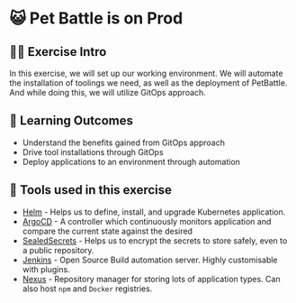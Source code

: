 # 😺 Pet Battle is on Prod
> 
## 👨‍🍳 Exercise Intro
In this exercise, we will set up our working environment. We will automate the installation of toolings we need, as well as the deployment of PetBattle. And while doing this, we will utilize GitOps approach.

## 🔮 Learning Outcomes
* Understand the benefits gained from GitOps approach
* Drive tool installations through GitOps
* Deploy applications to an environment through automation

## 🔨 Tools used in this exercise
* <span style="color:blue;">[Helm](https://helm.sh/)</span> - Helps us to define, install, and upgrade Kubernetes application.
* <span style="color:blue;">[ArgoCD](https://argoproj.github.io/argo-cd/)</span> - A controller which continuously monitors application and compare the current state against the desired
* <span style="color:blue;">[SealedSecrets](https://github.com/bitnami-labs/sealed-secrets)</span> - Helps us to encrypt the secrets to store safely, even to a public repository.
* <span style="color:blue;">[Jenkins](https://jenkins.io/)</span> - Open Source Build automation server. Highly customisable with plugins.
* <span style="color:blue;">[Nexus](https://www.sonatype.com/nexus-repository-sonatype)</span> - Repository manager for storing lots of application types. Can also host `npm` and `Docker` registries.
